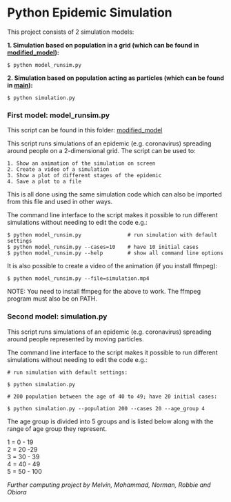 
# Python Epidemic Simulation

This project consists of 2 simulation models:

**1. Simulation based on population in a grid (which can be found in [modified_model](https://github.com/Robbie-Mackay/Further-computing-project/tree/main/modified_model)):**

    $ python model_runsim.py 

**2. Simulation based on population acting as particles (which can be found in [main](https://github.com/Robbie-Mackay/Further-computing-project)):**

    $ python simulation.py

### First model: model_runsim.py
This script can be found in this folder: [modified_model](https://github.com/Robbie-Mackay/Further-computing-project/tree/main/modified_model)

This script runs simulations of an epidemic (e.g. coronavirus) spreading
around people on a 2-dimensional grid. The script can be used to:

    1. Show an animation of the simulation on screen
    2. Create a video of a simulation
    3. Show a plot of different stages of the epidemic
    4. Save a plot to a file

This is all done using the same simulation code which can also be imported
from this file and used in other ways.

The command line interface to the script makes it possible to run different
simulations without needing to edit the code e.g.:

    $ python model_runsim.py               # run simulation with default settings
    $ python model_runsim.py --cases=10    # have 10 initial cases
    $ python model_runsim.py --help        # show all command line options

It is also possible to create a video of the animation (if you install
ffmpeg):

    $ python model_runsim.py --file=simulation.mp4

NOTE: You need to install ffmpeg for the above to work. The ffmpeg program
must also be on PATH.


### Second model: simulation.py

This script runs simulations of an epidemic (e.g. coronavirus) spreading
around people represented by moving particles.

The command line interface to the script makes it possible to run different
simulations without needing to edit the code e.g.:

    # run simulation with default settings:
    
    $ python simulation.py
    
    # 200 population between the age of 40 to 49; have 20 initial cases:
    
    $ python simulation.py --population 200 --cases 20 --age_group 4 
    

The age group is divided into 5 groups and is listed below along with the range of age group they represent.

1 = 0 - 19  
2 = 20 -29  
3 = 30 - 39  
4 = 40 - 49  
5 = 50 - 100  



*Further computing project by Melvin, Mohammad, Norman, Robbie and Obiora*
